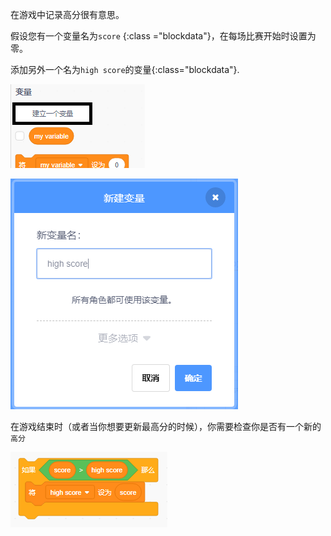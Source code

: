 在游戏中记录高分很有意思。

假设您有一个变量名为`score` {:class ="blockdata"}，在每场比赛开始时设置为零。

添加另外一个名为`high score`的变量{:class="blockdata"}.

![variables menu with Make a Variable highlighted](images/make-variable-annotated.png)

![new variable popup box with high score as the variable name](images/make-high-score-variable.png)

在游戏结束时（或者当你想要更新最高分的时候），你需要检查你是否有一个新的`高分`

![code blocks require to make high score equal score](images/check-for-high-score.png)